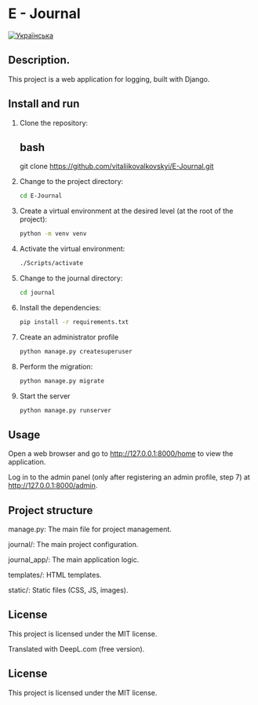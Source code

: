 # E - Journal

[![Українська](https://img.shields.io/badge/Мова-Українська-blue)](README.md)

## Description.

This project is a web application for logging, built with Django.


## Install and run


1. Clone the repository:
   ## bash
   git clone https://github.com/vitaliikovalkovskyi/E-Journal.git

2. Change to the project directory:
   ```bash
   cd E-Journal

3. Create a virtual environment at the desired level (at the root of the project):
   ```bash
   python -m venv venv

4. Activate the virtual environment:
   ```bash
   ./Scripts/activate

5. Change to the journal directory:
   ```bash
   cd journal

6. Install the dependencies:
   ```bash
   pip install -r requirements.txt
   
7. Create an administrator profile
   ```bash
   python manage.py createsuperuser
   
8. Perform the migration:
   ```bash
   python manage.py migrate

9. Start the server
   ```bash
   python manage.py runserver

## Usage
Open a web browser and go to http://127.0.0.1:8000/home to view the application.

Log in to the admin panel (only after registering an admin profile, step 7) at http://127.0.0.1:8000/admin.
## Project structure
manage.py: The main file for project management.

journal/: The main project configuration.

journal_app/: The main application logic.

templates/: HTML templates.

static/: Static files (CSS, JS, images).

## License
This project is licensed under the MIT license.

Translated with DeepL.com (free version).
## License
This project is licensed under the MIT license.

